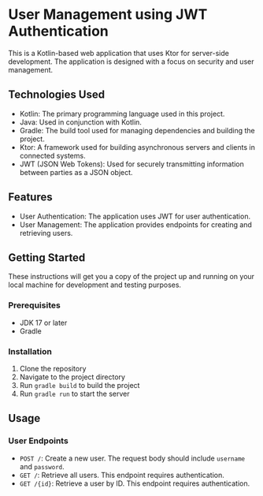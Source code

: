 # User Management using JWT Authentication

This is a Kotlin-based web application that uses Ktor for server-side development. The application is designed with a focus on security and user management.

## Technologies Used

- Kotlin: The primary programming language used in this project.
- Java: Used in conjunction with Kotlin.
- Gradle: The build tool used for managing dependencies and building the project.
- Ktor: A framework used for building asynchronous servers and clients in connected systems.
- JWT (JSON Web Tokens): Used for securely transmitting information between parties as a JSON object.

## Features

- User Authentication: The application uses JWT for user authentication.
- User Management: The application provides endpoints for creating and retrieving users.

## Getting Started

These instructions will get you a copy of the project up and running on your local machine for development and testing purposes.

### Prerequisites

- JDK 17 or later
- Gradle

### Installation

1. Clone the repository
2. Navigate to the project directory
3. Run `gradle build` to build the project
4. Run `gradle run` to start the server

## Usage

### User Endpoints

- `POST /`: Create a new user. The request body should include `username` and `password`.
- `GET /`: Retrieve all users. This endpoint requires authentication.
- `GET /{id}`: Retrieve a user by ID. This endpoint requires authentication.
